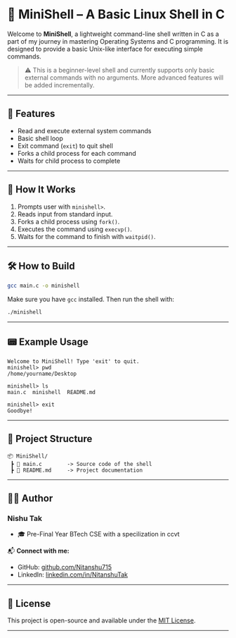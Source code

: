 # 🐚 MiniShell – A Basic Linux Shell in C

Welcome to **MiniShell**, a lightweight command-line shell written in C as a part of my journey in mastering Operating Systems and C programming. It is designed to provide a basic Unix-like interface for executing simple commands.

> ⚠️ This is a beginner-level shell and currently supports only basic external commands with no arguments. More advanced features will be added incrementally.

---

## 🚀 Features

- Read and execute external system commands
- Basic shell loop
- Exit command (`exit`) to quit shell
- Forks a child process for each command
- Waits for child process to complete

---

## 🧠 How It Works

1. Prompts user with `minishell>`.
2. Reads input from standard input.
3. Forks a child process using `fork()`.
4. Executes the command using `execvp()`.
5. Waits for the command to finish with `waitpid()`.

---

## 🛠️ How to Build

```bash
gcc main.c -o minishell
```

Make sure you have `gcc` installed. Then run the shell with:

```bash
./minishell
```

---

## 📟 Example Usage

```shell
Welcome to MiniShell! Type 'exit' to quit.
minishell> pwd
/home/yourname/Desktop

minishell> ls
main.c  minishell  README.md

minishell> exit
Goodbye!
```

---

## 📁 Project Structure

```plaintext
📦 MiniShell/
 ┣ 📜 main.c        -> Source code of the shell
 ┣ 📜 README.md     -> Project documentation
```

---

## 👨‍💻 Author

### Nishu Tak

- 🎓 Pre-Final Year BTech CSE with a specilization in ccvt
  
📬 **Connect with me:**

- GitHub: [github.com/Nitanshu715](https://github.com/Nitanshu715)
- LinkedIn: [linkedin.com/in/NitanshuTak](https://www.linkedin.com/in/nitanshu-tak-89a1ba289/?originalSubdomain=in)

---

## 📜 License

This project is open-source and available under the [MIT License](LICENSE).

---

